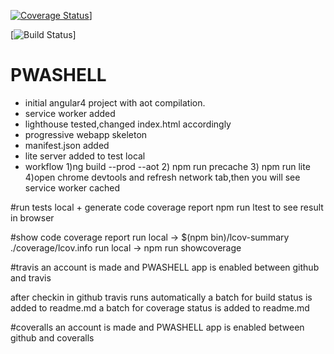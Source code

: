 [![Coverage Status](https://coveralls.io/repos/github/stefanaerts/PWASHELL/badge.svg?branch=master)](https://coveralls.io/github/stefanaerts/PWASHELL?branch=master)]

[![Build Status](https://travis-ci.org/stefanaerts/PWASHELL.svg?branch=master)]

# PWASHELL

- initial angular4 project with aot compilation.
- service worker added
- lighthouse tested,changed index.html accordingly
- progressive webapp skeleton
- manifest.json added
- lite server added to test local 
- workflow 1)ng build --prod --aot 2) npm run precache 3) npm run lite 4)open chrome devtools and refresh network tab,then you will see service worker cached


#run tests local + generate code coverage report
npm run ltest to see result in browser


#show code coverage report
run local -> $(npm bin)/lcov-summary ./coverage/lcov.info
run local -> npm run showcoverage

#travis
an account is made and PWASHELL app is enabled between github and travis

after checkin in github travis runs automatically
a batch for build status is added to readme.md
a batch for coverage status is added to readme.md

#coveralls
an account is made and PWASHELL app is enabled between github and coveralls


